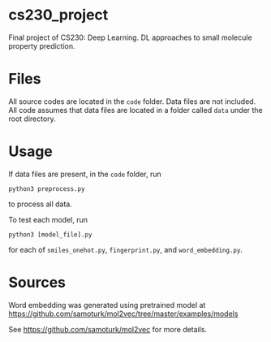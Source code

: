 # cs230_project
Final project of CS230: Deep Learning. DL approaches to small molecule property prediction.

# Files
All source codes are located in the `code` folder.
Data files are not included. All code assumes that data files are located in a folder called `data` under the root directory.

# Usage
If data files are present, in the `code` folder, run

`python3 preprocess.py`

to process all data.

To test each model, run

`python3 [model_file].py`

for each of `smiles_onehot.py`, `fingerprint.py`, and `word_embedding.py`.

# Sources
Word embedding was generated using pretrained model at
https://github.com/samoturk/mol2vec/tree/master/examples/models

See https://github.com/samoturk/mol2vec for more details.
